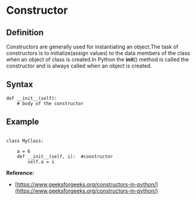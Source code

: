 # Constructor
## Definition
Constructors are generally used for instantiating an object.The task of constructors is to initialize(assign values) to the data members of the class when an object of class is created.In Python the __init__() method is called the constructor and is always called when an object is created.

## Syntax

```
def __init__(self):
    # body of the constructor
```

## Example

```

class MyClass:
	
	a = 6
    def __init__(self, i):  #constructor
        self.a = i

```

**Reference:**
- [https://www.geeksforgeeks.org/constructors-in-python/](https://www.geeksforgeeks.org/constructors-in-python/)